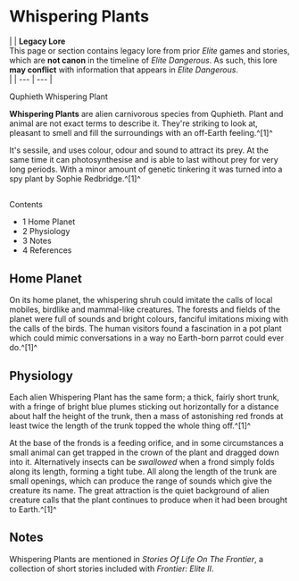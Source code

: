 # Whispering Plants
|  | **Legacy Lore**
<br>This page or section contains legacy lore from prior *Elite* games and stories, which are **not canon** in the timeline of *Elite Dangerous*. As such, this lore **may conflict** with information that appears in *Elite Dangerous*.<br> |
| --- | --- |

 	 	 	 		 			 		 		 		 			
Quphieth Whispering Plant
 		 	 

**Whispering Plants** are alien carnivorous species from Quphieth. Plant and animal are not exact terms to describe it. They're striking to look at, pleasant to smell and fill the surroundings with an off-Earth feeling.^[1]^ 

It's sessile, and uses colour, odour and sound to attract its prey. At the same time it can photosynthesise and is able to last without prey for very long periods. With a minor amount of genetic tinkering it was turned into a spy plant by Sophie Redbridge.^[1]^

## 

Contents

- 1 Home Planet
- 2 Physiology
- 3 Notes
- 4 References

## Home Planet

On its home planet, the whispering shruh could imitate the calls of local mobiles, birdlike and mammal-like creatures. The forests and fields of the planet were full of sounds and bright colours, fanciful imitations mixing with the calls of the birds. The human visitors found a fascination in a pot plant which could mimic conversations in a way no Earth-born parrot could ever do.^[1]^

## Physiology

Each alien Whispering Plant has the same form; a thick, fairly short trunk, with a fringe of bright blue plumes sticking out horizontally for a distance about half the height of the trunk, then a mass of astonishing red fronds at least twice the length of the trunk topped the whole thing off.^[1]^

At the base of the fronds is a feeding orifice, and in some circumstances a small animal can get trapped in the crown of the plant and dragged down into it. Alternatively insects can be *swallowed* when a frond simply folds along its length, forming a tight tube. All along the length of the trunk are small openings, which can produce the range of sounds which give the creature its name. The great attraction is the quiet background of alien creature calls that the plant continues to produce when it had been brought to Earth.^[1]^

## Notes

Whispering Plants are mentioned in *Stories Of Life On The Frontier*, a collection of short stories included with *Frontier: Elite II*.